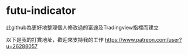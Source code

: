 # futu-indicator
此github為更好地整理個人修改過的富途及Tradingview指標而建立

以下是我的打賞地址，歡迎來支持我的工作
https://www.patreon.com/user?u=26288057